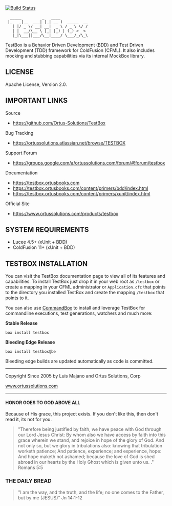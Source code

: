 ﻿
[![Build Status](https://travis-ci.org/Ortus-Solutions/TestBox.svg?branch=development)](https://travis-ci.org/Ortus-Solutions/TestBox)

```
  _____         _   ____            
 |_   _|__  ___| |_| __ )  _____  __
   | |/ _ \/ __| __|  _ \ / _ \ \/ /
   | |  __/\__ \ |_| |_) | (_) >  < 
   |_|\___||___/\__|____/ \___/_/\_\
```

TestBox is a Behavior Driven Development (BDD) and Test Driven Development (TDD) framework for ColdFusion (CFML). It also includes mocking and stubbing capabilities via its internal MockBox library.

## LICENSE

Apache License, Version 2.0.

## IMPORTANT LINKS

Source

- https://github.com/Ortus-Solutions/TestBox

Bug Tracking

- https://ortussolutions.atlassian.net/browse/TESTBOX

Support Forum

- https://groups.google.com/a/ortussolutions.com/forum/#!forum/testbox

Documentation

- https://testbox.ortusbooks.com
- https://testbox.ortusbooks.com/content/primers/bdd/index.html
- https://testbox.ortusbooks.com/content/primers/xunit/index.html

Official Site

- https://www.ortussolutions.com/products/testbox

## SYSTEM REQUIREMENTS

- Lucee 4.5+ (xUnit + BDD)
- ColdFusion 11+ (xUnit + BDD)

## TESTBOX INSTALLATION
You can visit the TestBox documentation page to view all of its features and 
capabilities.  To install TestBox just drop it in your web root as `/testbox` or
create a mapping in your CFML administrator or `Application.cfc` that points to the
directory you installed TestBox and create the mapping `/testbox` that points to it.

You can also use [CommandBox](https://www.ortussolutions.com/products/commandbox) to install and leverage TestBox for commandline executions, test generations, watchers and much more:

**Stable Release**

`box install testbox`

**Bleeding Edge Release**

`box install testbox@be`

Bleeding edge builds are updated automatically as code is committed.

********************************************************************************
Copyright Since 2005 by Luis Majano and Ortus Solutions, Corp

www.ortussolutions.com
********************************************************************************
#### HONOR GOES TO GOD ABOVE ALL
Because of His grace, this project exists. If you don't like this, then don't read it, its not for you.

>"Therefore being justified by faith, we have peace with God through our Lord Jesus Christ:
By whom also we have access by faith into this grace wherein we stand, and rejoice in hope of the glory of God.
And not only so, but we glory in tribulations also: knowing that tribulation worketh patience;
And patience, experience; and experience, hope:
And hope maketh not ashamed; because the love of God is shed abroad in our hearts by the 
Holy Ghost which is given unto us. ." Romans 5:5

### THE DAILY BREAD
 > "I am the way, and the truth, and the life; no one comes to the Father, but by me (JESUS)" Jn 14:1-12

